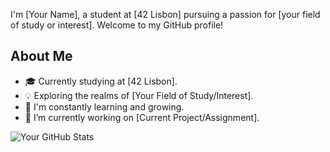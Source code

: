 I'm [Your Name], a student at [42 Lisbon] pursuing a passion for [your field of study or interest]. Welcome to my GitHub profile!

## About Me

- 🎓 Currently studying at [42 Lisbon].
- 💡 Exploring the realms of [Your Field of Study/Interest].
- 🌱 I'm constantly learning and growing.
- 🔭 I’m currently working on [Current Project/Assignment].

![Your GitHub Stats](https://github-readme-stats.vercel.app/api?username=dudsdeepz&show_icons=true&hide=contribs,prs&theme=radical)
